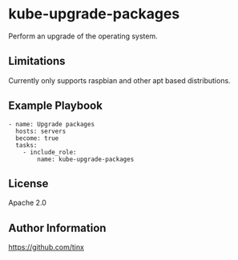 kube-upgrade-packages
=====================

Perform an upgrade of the operating system.

Limitations
-----------

Currently only supports raspbian and other apt based distributions.

Example Playbook
----------------

    - name: Upgrade packages
      hosts: servers
      become: true
      tasks:
        - include_role:
            name: kube-upgrade-packages

License
-------

Apache 2.0

Author Information
------------------

https://github.com/tinx
